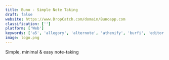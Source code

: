```yaml
---
title: Buno - Simple Note Taking
draft: false 
website: https://www.DropCatch.com/domain/Bunoapp.com
classification: ['']
platform: ['Web']
keywords: ['a5', 'allegory', 'alternote', 'athenify', 'burfi', 'editor.js', 'evernote', 'falcon_for_ios', 'focuswriter', 'left', 'note_instantly_by_knotable', 'notepin', 'papier', 'quicknotes', 'sendtoemail', 'tinyscratchpad.js', 'unit_notes_for_ios', 'writer', 'ia_writer']
image: logo.png
---
```

Simple, minimal & easy note-taking